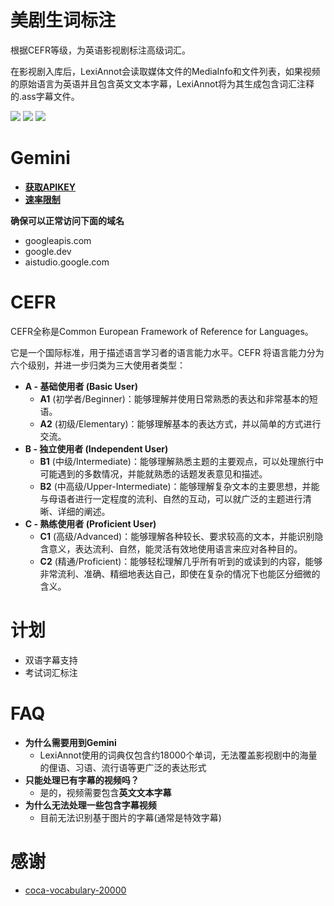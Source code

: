 # 美剧生词标注

根据CEFR等级，为英语影视剧标注高级词汇。

在影视剧入库后，LexiAnnot会读取媒体文件的MediaInfo和文件列表，如果视频的原始语言为英语并且包含英文文本字幕，LexiAnnot将为其生成包含词汇注释的.ass字幕文件。

![](https://images2.imgbox.com/d6/b6/kZu6EH2a_o.png)
![](https://images2.imgbox.com/c8/3a/rEJBWu5v_o.png)
![](https://images2.imgbox.com/97/b7/d6RXFtwD_o.png)

# Gemini

- **[获取APIKEY](https://aistudio.google.com/app/apikey)**
- **[速率限制](https://ai.google.dev/gemini-api/docs/rate-limits)**

**确保可以正常访问下面的域名**

- googleapis.com
- google.dev
- aistudio.google.com

# CEFR

CEFR全称是Common European Framework of Reference for Languages。

它是一个国际标准，用于描述语言学习者的语言能力水平。CEFR 将语言能力分为六个级别，并进一步归类为三大使用者类型：

- **A - 基础使用者 (Basic User)**
  - **A1** (初学者/Beginner)：能够理解并使用日常熟悉的表达和非常基本的短语。
  - **A2** (初级/Elementary)：能够理解基本的表达方式，并以简单的方式进行交流。
- **B - 独立使用者 (Independent User)**
  - **B1** (中级/Intermediate)：能够理解熟悉主题的主要观点，可以处理旅行中可能遇到的多数情况，并能就熟悉的话题发表意见和描述。
  - **B2** (中高级/Upper-Intermediate)：能够理解复杂文本的主要思想，并能与母语者进行一定程度的流利、自然的互动，可以就广泛的主题进行清晰、详细的阐述。
- **C - 熟练使用者 (Proficient User)**
  - **C1** (高级/Advanced)：能够理解各种较长、要求较高的文本，并能识别隐含意义，表达流利、自然，能灵活有效地使用语言来应对各种目的。
  - **C2** (精通/Proficient)：能够轻松理解几乎所有听到的或读到的内容，能够非常流利、准确、精细地表达自己，即使在复杂的情况下也能区分细微的含义。

# 计划

- 双语字幕支持
- 考试词汇标注

# FAQ

- **为什么需要用到Gemini**
  - LexiAnnot使用的词典仅包含约18000个单词，无法覆盖影视剧中的海量的俚语、习语、流行语等更广泛的表达形式
- **只能处理已有字幕的视频吗？**
  - 是的，视频需要包含**英文文本字幕**
- **为什么无法处理一些包含字幕视频**
  - 目前无法识别基于图片的字幕(通常是特效字幕)

# 感谢

- [coca-vocabulary-20000](https://github.com/llt22/coca-vocabulary-20000)